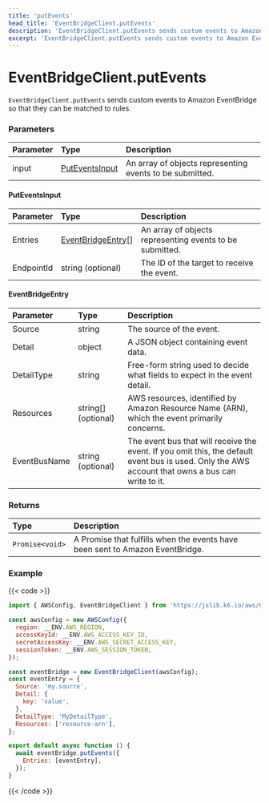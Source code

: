 ```yaml
---
title: 'putEvents'
head_title: 'EventBridgeClient.putEvents'
description: 'EventBridgeClient.putEvents sends custom events to Amazon EventBridge'
excerpt: 'EventBridgeClient.putEvents sends custom events to Amazon EventBridge'
---
```


# EventBridgeClient.putEvents

`EventBridgeClient.putEvents` sends custom events to Amazon EventBridge so that they can be matched to rules.

### Parameters

| Parameter | Type                              | Description                                              |
| :-------- | :-------------------------------- | :------------------------------------------------------- |
| input     | [PutEventsInput](#puteventsinput) | An array of objects representing events to be submitted. |

#### PutEventsInput

| Parameter  | Type                                    | Description                                              |
| :--------- | :-------------------------------------- | :------------------------------------------------------- |
| Entries    | [EventBridgeEntry](#eventbridgeentry)[] | An array of objects representing events to be submitted. |
| EndpointId | string (optional)                       | The ID of the target to receive the event.               |

#### EventBridgeEntry

| Parameter    | Type                | Description                                                                                                                                       |
| :----------- | :------------------ | :------------------------------------------------------------------------------------------------------------------------------------------------ |
| Source       | string              | The source of the event.                                                                                                                          |
| Detail       | object              | A JSON object containing event data.                                                                                                              |
| DetailType   | string              | Free-form string used to decide what fields to expect in the event detail.                                                                        |
| Resources    | string[] (optional) | AWS resources, identified by Amazon Resource Name (ARN), which the event primarily concerns.                                                      |
| EventBusName | string (optional)   | The event bus that will receive the event. If you omit this, the default event bus is used. Only the AWS account that owns a bus can write to it. |

### Returns

| Type            | Description                                                                   |
| :-------------- | :---------------------------------------------------------------------------- |
| `Promise<void>` | A Promise that fulfills when the events have been sent to Amazon EventBridge. |

### Example

{{< code >}}

```javascript
import { AWSConfig, EventBridgeClient } from 'https://jslib.k6.io/aws/0.11.0/event-bridge.js';

const awsConfig = new AWSConfig({
  region: __ENV.AWS_REGION,
  accessKeyId: __ENV.AWS_ACCESS_KEY_ID,
  secretAccessKey: __ENV.AWS_SECRET_ACCESS_KEY,
  sessionToken: __ENV.AWS_SESSION_TOKEN,
});

const eventBridge = new EventBridgeClient(awsConfig);
const eventEntry = {
  Source: 'my.source',
  Detail: {
    key: 'value',
  },
  DetailType: 'MyDetailType',
  Resources: ['resource-arn'],
};

export default async function () {
  await eventBridge.putEvents({
    Entries: [eventEntry],
  });
}
```

{{< /code >}}
